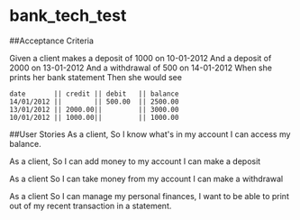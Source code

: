 # bank_tech_test


##Acceptance Criteria

Given a client makes a deposit of 1000 on 10-01-2012 And a deposit of 2000 on 13-01-2012 And a withdrawal of 500 on 14-01-2012 When she prints her bank statement Then she would see
```
date       || credit || debit   || balance
14/01/2012 ||        || 500.00  || 2500.00
13/01/2012 || 2000.00||         || 3000.00
10/01/2012 || 1000.00||         || 1000.00
```

##User Stories
As a client,
So I know what's in my account
I can access my balance.

As a client,
So I can add money to my account
I can make a deposit

As a client
So I can take money from my account
I can make a withdrawal

As a client
So I can manage my personal finances,
I want to be able to print out of my recent transaction in a statement.
